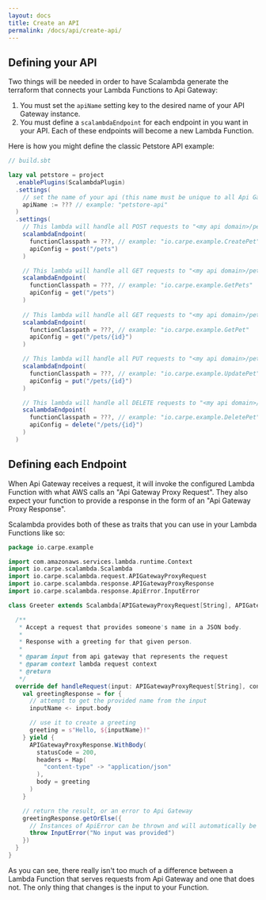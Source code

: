 ```yaml
---
layout: docs
title: Create an API
permalink: /docs/api/create-api/
---
```


## Defining your API

Two things will be needed in order to have Scalambda generate the terraform that connects your Lambda Functions to Api Gateway:
1. You must set the `apiName` setting key to the desired name of your API Gateway instance. 
1. You must define a `scalambdaEndpoint` for each endpoint in you want in your API. Each of these endpoints will become a new Lambda Function. 

Here is how you might define the classic Petstore API example:

```scala
// build.sbt

lazy val petstore = project
  .enablePlugins(ScalambdaPlugin)
  .settings(
    // set the name of your api (this name must be unique to all Api Gateway instances in your current AWS Region)
    apiName := ??? // example: "petstore-api"
  )
  .settings(
    // This lambda will handle all POST requests to "<my api domain>/pets"
    scalambdaEndpoint(
      functionClasspath = ???, // example: "io.carpe.example.CreatePet"
      apiConfig = post("/pets")
    )   

    // This lambda will handle all GET requests to "<my api domain>/pets"
    scalambdaEndpoint(
      functionClasspath = ???, // example: "io.carpe.example.GetPets"
      apiConfig = get("/pets")
    )
  
    // This lambda will handle all GET requests to "<my api domain>/pets/<some pet id>"
    scalambdaEndpoint(
      functionClasspath = ???, // example: "io.carpe.example.GetPet"
      apiConfig = get("/pets/{id}")
    )

    // This lambda will handle all PUT requests to "<my api domain>/pets/<some pet id>"
    scalambdaEndpoint(
      functionClasspath = ???, // example: "io.carpe.example.UpdatePet"
      apiConfig = put("/pets/{id}")
    )

    // This lambda will handle all DELETE requests to "<my api domain>/pets/<some pet id>"
    scalambdaEndpoint(
      functionClasspath = ???, // example: "io.carpe.example.DeletePet"
      apiConfig = delete("/pets/{id}")
    )
  )
```

## Defining each Endpoint 

When Api Gateway receives a request, it will invoke the configured Lambda Function with what AWS calls an "Api Gateway Proxy Request". They also expect your function to provide a response in the form of an "Api Gateway Proxy Response".

Scalambda provides both of these as traits that you can use in your Lambda Functions like so:

```scala
package io.carpe.example

import com.amazonaws.services.lambda.runtime.Context
import io.carpe.scalambda.Scalambda
import io.carpe.scalambda.request.APIGatewayProxyRequest
import io.carpe.scalambda.response.APIGatewayProxyResponse
import io.carpe.scalambda.response.ApiError.InputError

class Greeter extends Scalambda[APIGatewayProxyRequest[String], APIGatewayProxyResponse[String]] {

  /**
   * Accept a request that provides someone's name in a JSON body.
   *
   * Response with a greeting for that given person.
   *
   * @param input from api gateway that represents the request
   * @param context lambda request context
   * @return
   */
  override def handleRequest(input: APIGatewayProxyRequest[String], context: Context): APIGatewayProxyResponse[String] = {
    val greetingResponse = for {
      // attempt to get the provided name from the input
      inputName <- input.body

      // use it to create a greeting
      greeting = s"Hello, ${inputName}!"
    } yield {
      APIGatewayProxyResponse.WithBody(
        statusCode = 200,
        headers = Map(
          "content-type" -> "application/json"
        ),
        body = greeting
      )
    }

    // return the result, or an error to Api Gateway
    greetingResponse.getOrElse({
      // Instances of ApiError can be thrown and will automatically be serialized into a valid ApiGatewayProxyResponse
      throw InputError("No input was provided")
    })
  }
}
```

As you can see, there really isn't too much of a difference between a Lambda Function that serves requests from Api Gateway and one that does not. The only thing that changes is the input to your Function.